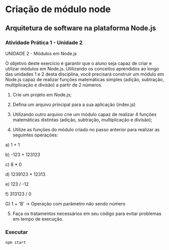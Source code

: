 

# Criação de módulo node 

## Arquitetura de software na plataforma Node.js

### Atividade Prática 1 - Unidade 2

UNIDADE 2 - Módulos em Node.js 

O objetivo deste exercício é garantir que o aluno seja capaz de criar e utilizar módulos em Node.js. Utilizando os conceitos aprendidos ao longo das unidades 1 e 2 desta disciplina, você precisará construir um módulo em Node.js capaz de realizar funções matemáticas simples (adição, subtração, multiplicação e divisão) a partir de 2 números.

1. Crie um projeto em Node.js;

2. Defina um arquivo principal para a sua aplicação (index.js)

3. Utilizando outro arquivo crie um módulo capaz de realizar 4 funções matemáticas distintas (adição, subtração, multiplicação e divisão);

4. Utilize as funções do módulo criado no passo anterior para realizar as seguintes operações:

a) 1 + 1

b) -123 + 123123

c) 8 * 0

d) 1239123 * 12313

e) 123 / -12

f) 313123 / 0

G) 1 + 'B' -> Operação com parâmetro não sendo número

5. Faça os tratamentos necessários em seu código para evitar problemas em tempo de execução.

### Executar

`npm start`
